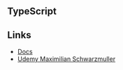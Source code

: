 ## TypeScript

## Links

- [Docs](https://www.typescriptlang.org/docs/)
- [Udemy Maximilian Schwarzmuller](https://www.udemy.com/course/understanding-typescript/learn/lecture/16999296?start=0)
